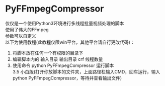 # PyFFmpegCompressor
仅仅是一个使用Python3环境进行多线程批量视频处理的脚本  
使用了伟大的FFmpeg  
参数可以自定义  
以下为使用教程(此教程仅限win平台，其他平台请自行更改代码)：  
1. 将脚本放在任何一个有权限的目录下  
2. 编辑脚本内的 输入目录 输出目录 crf 线程数量  
3. 使用命令 python PyFFmpegCompressor 运行脚本  
3.5 小白版(打开你放脚本的文件夹，上面路径栏输入CMD，回车运行，输入python PyFFmpegCompressor，等待并查看输出文件)  
